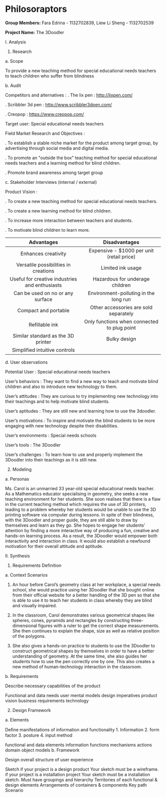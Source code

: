 # Philosoraptors

**Group Members:** Fara Edrina - 1132702839, Liew Li Sheng - 1132702539

**Project Name:** The 3Doodler


I. Analysis

1. Research

a. Scope

To provide a new teaching method for special educational needs teachers to teach children who suffer from blindness 

b. Audit

Competitors and alternatives : 
. The lix pen : http://lixpen.com/

. Scribbler 3d pen : http://www.scribbler3dpen.com/

. Creopop : https://www.creopop.com/

Target user: Special educational needs teachers

Field Market Research and Objectives :

. To establish a stable niche market for the product among target group, by advertising through social media and digital media.

. To promote an "outside the box" teaching method for special educational needs teachers and a learning method for blind children.

. Promote brand awareness among target group 


c. Stakeholder Interviews (internal / external)

Product Vision :

. To create a new teaching method for special educational needs teachers.

. To create a new learning method for blind children.

. To increase more interaction between teachers and students.

. To motivate blind children to learn more. 

|                   **Advantages**                  |                 **Disadvantages**              |
|:-------------------------------------------------:|:----------------------------------------------:|
| Enhances creativity                               | Expensive - $1000 per unit (retail price)      |
| Versatile possibilities in creations              | Limited ink usage                              |
| Useful for creative industries and enthusiasts    | Hazardous for underage children                |
| Can be used on no or any surface                  | Environment-polluting in the long run          |
| Compact and portable                              | Other accessories are sold separately          |
| Refillable ink                                    | Only functions when connected to plug point    |
| Similar standard as the 3D printer                | Bulky design                                   |
| Simplified intuitive controls                     |                                                |

d. User observations

Potential User : Special educational needs teachers

User’s behaviors : They want to find a new way to teach and motivate blind children and also to introduce new technology to them.

User’s attitudes : They are curious to try implementing new technology into their teachings and to help motivate blind students.

User’s aptitudes : They are still new and learning how to use the 3doodler.

User’s motivations : To inspire and motivate the blind students to be more engaging with new technology despite their disabilities.

User’s environments : Special needs schools

User’s tools : The 3Doodler

User’s challenges : To learn how to use and properly implement the 3Doodler into their teachings as it is still new.

2. Modeling

a. Personas

Ms. Carol is an unmarried 33 year-old special educational needs teacher. As a Mathematics educator specialising in geometry, she seeks a new teaching environment for her students. She soon realises that there is a flaw in the current teaching method which requires the use of 3D printers, leading to a problem whereby her students would be unable to use the 3D printing software via computer during lessons. In spite of their blindness, with the 3Doodler and proper guide, they are still able to draw by themselves and learn as they go. She hopes to engage her students’ attention by finding a more interactive way of producing a fun, creative and hands-on learning process. As a result, the 3Doodler would empower both interactivity and interaction in class. It would also establish a newfound motivation for their overall attitude and aptitude.

II. Synthesis

1. Requirements Definition

a. Context Scenarios

1) An hour before Carol’s geometry class at her workplace, a special needs school, she would practice using her 3Doodler that she bought online from their official website for a better handling of the 3D pen so that she is able to use it to teach her students in class whereby they are blind and visually impaired.

2)  In the classroom, Carol demonstrates various geometrical shapes like spheres, cones, pyramids and rectangles by constructing three-dimensional figures with a ruler to get the correct shape measurements. She then continues to explain the shape, size as well as relative position of the polygons.

3) She also gives a hands-on practice to students to use the 3Doodler to construct geometrical shapes by themselves in order to have a better understanding of geometry. At the same time, she also guides her students how to use the pen correctly one by one. This also creates a new method of human-technology interaction in the classroom.

b. Requirements

Describe necessary capabilities of the product

Functional and data needs
user mental models
design imperatives
product vision
business requirements
technology

2. Design Framework

a. Elements

Deﬁne manifestations of information and functionality 1. Information 2. form factor 3. posture 4. input method

functional and data elements
information
functions
mechanisms
actions
domain object models
b. Framework

Design overall structure of user experience

Sketch
if your project is a design product
Your sketch must be a wireframe.
if your project is a installation project
Your sketch must be a installation sketch.
Must have
groupings and hierarchy
Territories of each functional & design elements
Arrangements of containers & components
Key path Scenario
